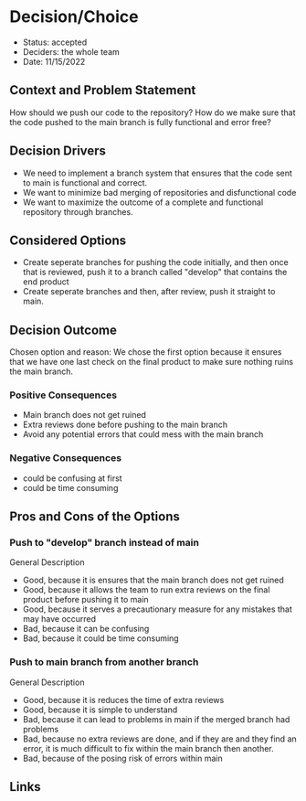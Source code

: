 # Decision/Choice
- Status: accepted
- Deciders: the whole team
- Date: 11/15/2022

## Context and Problem Statement
How should we push our code to the repository? How do we make sure that the code pushed to the main branch is fully functional and error free?

## Decision Drivers
- We need to implement a branch system that ensures that the code sent to main is functional and correct.
- We want to minimize bad merging of repositories and disfunctional code
- We want to maximize the outcome of a complete and functional repository through branches.

## Considered Options
- Create seperate branches for pushing the code initially, and then once that is reviewed, push it to a branch called "develop" that contains the end product
- Create seperate branches and then, after review, push it straight to main.

## Decision Outcome
Chosen option and reason: We chose the first option because it ensures that we have one last check on the final product to make sure nothing ruins the main branch.

### Positive Consequences <!-- optional -->
- Main branch does not get ruined
- Extra reviews done before pushing to the main branch
- Avoid any potential errors that could mess with the main branch

### Negative Consequences <!-- optional -->
- could be confusing at first
- could be time consuming

## Pros and Cons of the Options <!-- optional -->

### Push to "develop" branch instead of main 
General Description <!-- optional -->
- Good, because it is ensures that the main branch does not get ruined
- Good, because it allows the team to run extra reviews on the final product before pushing it to main
- Good, because it serves a precautionary measure for any mistakes that may have occurred
- Bad, because it can be confusing
- Bad, because it could be time consuming

### Push to main branch from another branch
General Description <!-- optional -->
- Good, because it is reduces the time of extra reviews
- Good, because it is simple to understand
- Bad, because it can lead to problems in main if the merged branch had problems
- Bad, because no extra reviews are done, and if they are and they find an error, it is much difficult to fix within the main branch then another.
- Bad, because of the posing risk of errors within main

## Links 
